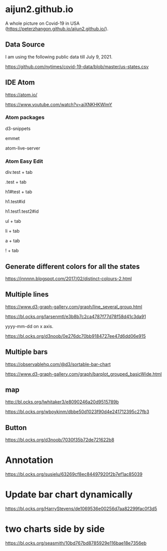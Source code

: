 # aijun2.github.io

A whole picture on Covid-19 in USA (https://peterzhangon.github.io/aijun2.github.io/).

## Data Source
I am using the following public data till July 9, 2021.

https://github.com/nytimes/covid-19-data/blob/master/us-states.csv

## IDE Atom

https://atom.io/

https://www.youtube.com/watch?v=aiXNKHKWlmY

### Atom packages

d3-snippets

emmet

atom-live-server

### Atom Easy Edit

div.test + tab

.test + tab

h1#test + tab

h1.test#id

h1.test1.test2#id

ul + tab

li + tab

a + tab

! + tab

## Generate different colors for all the states

https://jnnnnn.blogspot.com/2017/02/distinct-colours-2.html



## Multiple lines

https://www.d3-graph-gallery.com/graph/line_several_group.html

https://bl.ocks.org/larsenmtl/e3b8b7c2ca4787f77d78f58d41c3da91

yyyy-mm-dd on x axis.

https://bl.ocks.org/d3noob/0e276dc70bb9184727ee47d6dd06e915

## Multiple bars

https://observablehq.com/@d3/sortable-bar-chart

https://www.d3-graph-gallery.com/graph/barplot_grouped_basicWide.html

## map

http://bl.ocks.org/lwhitaker3/e8090246a20d9515789b

https://bl.ocks.org/wboykinm/dbbe50d1023f90d4e241712395c27fb3

## Button

https://bl.ocks.org/d3noob/7030f35b72de721622b8

# Annotation

https://bl.ocks.org/susielu/63269cf8ec84497920f2b7ef1ac85039

# Update bar chart dynamically

https://bl.ocks.org/HarryStevens/de1069536e00256d7aa82299fac0f3d5


# two charts side by side

https://bl.ocks.org/seasmith/10bd767bd8785929e116bae18e7356eb
